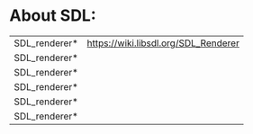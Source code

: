 # About SDL:
<table>
<tr>
  <td>SDL_renderer*</td>
  <td><a href = "https://wiki.libsdl.org/SDL_Renderer" target = "_blank">https://wiki.libsdl.org/SDL_Renderer</a></td>
</tr>
<tr>
  <td>SDL_renderer*</td>
  <td><a href = "" target = "_blank"></a></td>
</tr>
<tr>
  <td>SDL_renderer*</td>
  <td><a href = "" target = "_blank"></a></td>
</tr>
<tr>
  <td>SDL_renderer*</td>
  <td><a href = "" target = "_blank"></a></td>
</tr>
 <tr>
  <td>SDL_renderer*</td>
  <td><a href = "" target = "_blank"></a></td>
</tr>
 <tr>
  <td>SDL_renderer*</td>
  <td><a href = "" target = "_blank"></a></td>
</tr>
</table>
